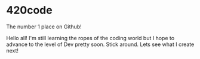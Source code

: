 # 420code
The number 1 place on Github!

Hello all! I'm still learning the ropes of the coding world but I hope to advance to the level of Dev pretty soon. Stick around. Lets see what I create next!
